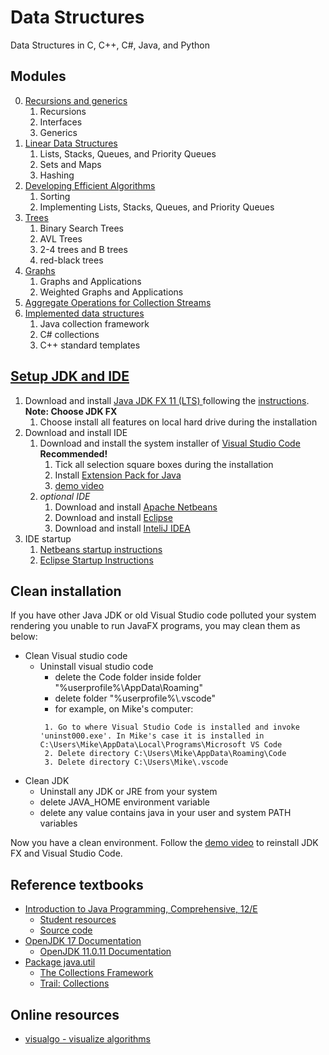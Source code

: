 # Data Structures
Data Structures in C, C++, C#, Java, and Python 

## Modules
0. [Recursions and generics](./mod0/README.md)
   1. Recursions
   2. Interfaces
   3. Generics
1. [Linear Data Structures](./mod1/README.md)
   1. Lists, Stacks, Queues, and Priority Queues
   2. Sets and Maps
   3. Hashing
2. [Developing Efficient Algorithms](./mod2/README.md)
   1. Sorting
   2. Implementing Lists, Stacks, Queues, and Priority Queues
3. [Trees](./mod3/README.md)
   1. Binary Search Trees
   2. AVL Trees
   3. 2-4 trees and B trees
   4. red-black trees
4.  [Graphs](./mod4/README.md)
    1.  Graphs and Applications
    2.  Weighted Graphs and Applications
5.  [Aggregate Operations for Collection Streams](./mod5/README.md)
6.  [Implemented data structures](./mod6/README.md)
    1.  Java collection framework
    2.  C# collections
    3.  C++ standard templates



## [Setup JDK and IDE](https://media.pearsoncmg.com/ph/esm/ecs_liang_ijp_12/cw/#software)
1. Download and install [Java JDK FX 11 (LTS) ](https://www.azul.com/downloads/?version=java-11-lts&os=windows&architecture=x86-64-bit&package=jdk) following the [instructions](https://docs.azul.com/core/zulu-openjdk/install/windows). **Note: Choose JDK FX**
   1. Choose install all features on local hard drive during the installation
2. Download and install IDE
   1. Download and install the system installer of [Visual Studio Code](https://code.visualstudio.com/) **Recommended!**
      1. Tick all selection square boxes during the installation
      2. Install [Extension Pack for Java](https://marketplace.visualstudio.com/items?itemName=vscjava.vscode-java-pack)
      3. [demo video](https://youtu.be/oWIGI9AUYqU)
   2. _optional IDE_
      1. Download and install [Apache Netbeans](https://netbeans.apache.org/)
      2. Download and install [Eclipse](https://www.eclipse.org/downloads/)
      3. Download and install [InteliJ IDEA](https://www.jetbrains.com/idea/)
3. IDE startup
   1. [Netbeans startup instructions](https://media.pearsoncmg.com/ph/esm/ecs_liang_ijp_11/cw/content/supplements/Supplement2dNetBeansStartup.pdf)
   2. [Eclipse Startup Instructions](https://media.pearsoncmg.com/ph/esm/ecs_liang_ijp_11/cw/content/supplements/Supplement2fEclipseStartup.pdf)


## Clean installation
If you have other Java JDK or old Visual Studio code polluted your system rendering you unable to run JavaFX programs, you may clean them as below:

- Clean Visual studio code
  - Uninstall visual studio code
    - delete the Code folder inside folder "%userprofile%\AppData\Roaming"
    - delete folder "%userprofile%\\.vscode"
    - for example, on Mike's computer:
    ```
     1. Go to where Visual Studio Code is installed and invoke 'uninst000.exe'. In Mike's case it is installed in C:\Users\Mike\AppData\Local\Programs\Microsoft VS Code
     2. Delete directory C:\Users\Mike\AppData\Roaming\Code
     3. Delete directory C:\Users\Mike\.vscode
    ```
- Clean JDK
  - Uninstall any JDK or JRE from your system
   - delete JAVA_HOME environment variable
   - delete any value contains java in your user and system PATH variables

Now you have a clean environment. Follow the [demo video](https://youtu.be/oWIGI9AUYqU) to reinstall JDK FX and Visual Studio Code.

## Reference textbooks
* [Introduction to Java Programming, Comprehensive, 12/E](https://media.pearsoncmg.com/bc/abp/cs-resources/products/product.html#product,isbn=0136519350)
  * [Student resources](https://media.pearsoncmg.com/ph/esm/ecs_liang_ijp_12/cw/)
  * [Source code](https://media.pearsoncmg.com/ph/esm/ecs_liang_ijp_12/cw/content/source-code.php)
* [OpenJDK 17 Documentation](https://devdocs.io/openjdk~17/)
  * [OpenJDK 11.0.11 Documentation](https://devdocs.io/openjdk~11/)
* [Package java.util](https://devdocs.io/openjdk~17/java.base/java/util/package-summary)
  * [The Collections Framework](https://docs.oracle.com/en/java/javase/17/docs/api/java.base/java/util/doc-files/coll-index.html)
  * [Trail: Collections](https://docs.oracle.com/javase/tutorial/collections/index.html)

## Online resources
- [visualgo - visualize algorithms](https://visualgo.net/)

